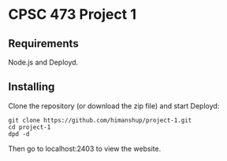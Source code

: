 # CPSC 473 Project 1

## Requirements
Node.js and Deployd.

## Installing  
Clone the repository (or download the zip file) and start Deployd:   

```
git clone https://github.com/himanshup/project-1.git
cd project-1
dpd -d
```  

Then go to localhost:2403 to view the website.